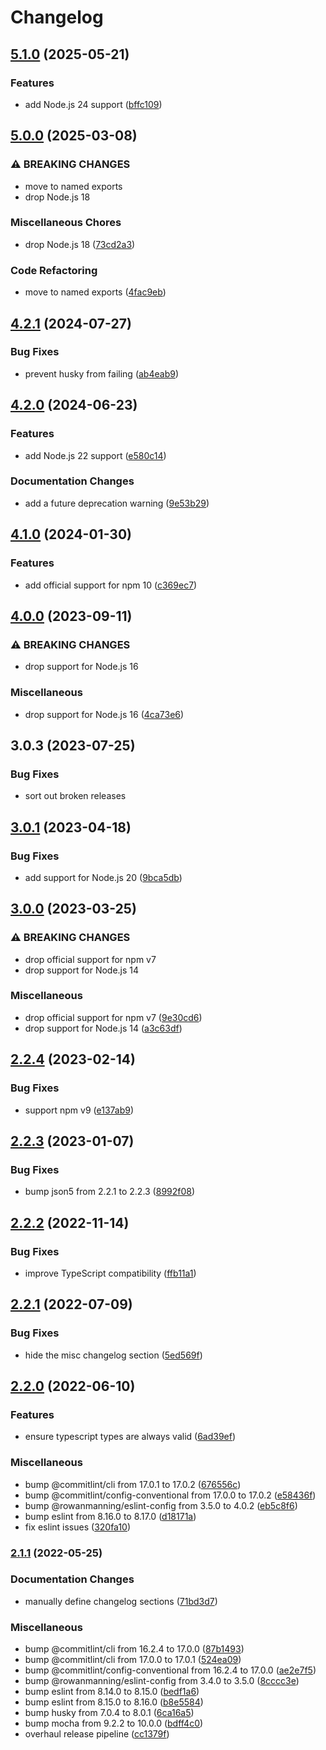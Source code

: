 # Changelog

## [5.1.0](https://github.com/rowanmanning/list-all-files/compare/v5.0.0...v5.1.0) (2025-05-21)


### Features

* add Node.js 24 support ([bffc109](https://github.com/rowanmanning/list-all-files/commit/bffc109db31d9bb335f553c2db2ea0d32b8fba39))

## [5.0.0](https://github.com/rowanmanning/list-all-files/compare/v4.2.1...v5.0.0) (2025-03-08)


### ⚠ BREAKING CHANGES

* move to named exports
* drop Node.js 18

### Miscellaneous Chores

* drop Node.js 18 ([73cd2a3](https://github.com/rowanmanning/list-all-files/commit/73cd2a31bfc01e2c55d20c253f8c7db7ccb6efc5))


### Code Refactoring

* move to named exports ([4fac9eb](https://github.com/rowanmanning/list-all-files/commit/4fac9ebcc723dd0070100ff75e9255f2bbabfb90))

## [4.2.1](https://github.com/rowanmanning/list-all-files/compare/v4.2.0...v4.2.1) (2024-07-27)


### Bug Fixes

* prevent husky from failing ([ab4eab9](https://github.com/rowanmanning/list-all-files/commit/ab4eab90edf8c408d9fa3e923779d6040a88d68f))

## [4.2.0](https://github.com/rowanmanning/list-all-files/compare/v4.1.0...v4.2.0) (2024-06-23)


### Features

* add Node.js 22 support ([e580c14](https://github.com/rowanmanning/list-all-files/commit/e580c14eee4b1385d82fd2c672bffd9d22e3cf1f))


### Documentation Changes

* add a future deprecation warning ([9e53b29](https://github.com/rowanmanning/list-all-files/commit/9e53b294b249299a238bd3b2bd313c24d3058ce2))

## [4.1.0](https://github.com/rowanmanning/list-all-files/compare/v4.0.0...v4.1.0) (2024-01-30)


### Features

* add official support for npm 10 ([c369ec7](https://github.com/rowanmanning/list-all-files/commit/c369ec7ccc131deb34e90dbea9457ed10d21d7c9))

## [4.0.0](https://github.com/rowanmanning/list-all-files/compare/v3.0.3...v4.0.0) (2023-09-11)


### ⚠ BREAKING CHANGES

* drop support for Node.js 16

### Miscellaneous

* drop support for Node.js 16 ([4ca73e6](https://github.com/rowanmanning/list-all-files/commit/4ca73e68a536e4a20c197354455242a439cca91a))

## 3.0.3 (2023-07-25)


### Bug Fixes

* sort out broken releases

## [3.0.1](https://github.com/rowanmanning/list-all-files/compare/v3.0.0...v3.0.1) (2023-04-18)


### Bug Fixes

* add support for Node.js 20 ([9bca5db](https://github.com/rowanmanning/list-all-files/commit/9bca5dbb81a420d966228e923ffeda87b676638a))

## [3.0.0](https://github.com/rowanmanning/list-all-files/compare/v2.2.4...v3.0.0) (2023-03-25)


### ⚠ BREAKING CHANGES

* drop official support for npm v7
* drop support for Node.js 14

### Miscellaneous

* drop official support for npm v7 ([9e30cd6](https://github.com/rowanmanning/list-all-files/commit/9e30cd6564ebc460e777c364169abcef72f05b82))
* drop support for Node.js 14 ([a3c63df](https://github.com/rowanmanning/list-all-files/commit/a3c63df127e7a640d913c1e8b2c2d8a430345a83))

## [2.2.4](https://github.com/rowanmanning/list-all-files/compare/v2.2.3...v2.2.4) (2023-02-14)


### Bug Fixes

* support npm v9 ([e137ab9](https://github.com/rowanmanning/list-all-files/commit/e137ab90394a703bb3d909e15ce5876e47c2c40a))

## [2.2.3](https://github.com/rowanmanning/list-all-files/compare/v2.2.2...v2.2.3) (2023-01-07)


### Bug Fixes

* bump json5 from 2.2.1 to 2.2.3 ([8992f08](https://github.com/rowanmanning/list-all-files/commit/8992f08f118dd80f0dc99c56281f84fd00ffe716))

## [2.2.2](https://github.com/rowanmanning/list-all-files/compare/v2.2.1...v2.2.2) (2022-11-14)


### Bug Fixes

* improve TypeScript compatibility ([ffb11a1](https://github.com/rowanmanning/list-all-files/commit/ffb11a1579cdc091b0dae9f60e5fbf1c25c235cb))

## [2.2.1](https://github.com/rowanmanning/list-all-files/compare/v2.2.0...v2.2.1) (2022-07-09)


### Bug Fixes

* hide the misc changelog section ([5ed569f](https://github.com/rowanmanning/list-all-files/commit/5ed569f14276f864bf91245cba5d424f8f70a9e4))

## [2.2.0](https://github.com/rowanmanning/list-all-files/compare/v2.1.1...v2.2.0) (2022-06-10)


### Features

* ensure typescript types are always valid ([6ad39ef](https://github.com/rowanmanning/list-all-files/commit/6ad39ef6946088865ebafe4b1c865cb493f64018))


### Miscellaneous

* bump @commitlint/cli from 17.0.1 to 17.0.2 ([676556c](https://github.com/rowanmanning/list-all-files/commit/676556cfb101af6993f6ed0c632ca0495b148308))
* bump @commitlint/config-conventional from 17.0.0 to 17.0.2 ([e58436f](https://github.com/rowanmanning/list-all-files/commit/e58436f3466bba6299c06dae09fb09c5b345f86a))
* bump @rowanmanning/eslint-config from 3.5.0 to 4.0.2 ([eb5c8f6](https://github.com/rowanmanning/list-all-files/commit/eb5c8f6842a45619cba5ef6d69fe4191ffde77a5))
* bump eslint from 8.16.0 to 8.17.0 ([d18171a](https://github.com/rowanmanning/list-all-files/commit/d18171a076e5c1054a4a0f869da2db29655f7396))
* fix eslint issues ([320fa10](https://github.com/rowanmanning/list-all-files/commit/320fa10ea3bbb85247d985e4155d5000a7a5efe7))

### [2.1.1](https://github.com/rowanmanning/list-all-files/compare/v2.1.0...v2.1.1) (2022-05-25)


### Documentation Changes

* manually define changelog sections ([71bd3d7](https://github.com/rowanmanning/list-all-files/commit/71bd3d74f118b5b75390943478e8b21222a30f3f))


### Miscellaneous

* bump @commitlint/cli from 16.2.4 to 17.0.0 ([87b1493](https://github.com/rowanmanning/list-all-files/commit/87b149381cc783b5b9929d34fa38d28ec6e871b0))
* bump @commitlint/cli from 17.0.0 to 17.0.1 ([524ea09](https://github.com/rowanmanning/list-all-files/commit/524ea094a3c084eb8b079ffd0e79ad2dcfb64781))
* bump @commitlint/config-conventional from 16.2.4 to 17.0.0 ([ae2e7f5](https://github.com/rowanmanning/list-all-files/commit/ae2e7f5777d0f092c0cea3db37c7ff34cae99c41))
* bump @rowanmanning/eslint-config from 3.4.0 to 3.5.0 ([8cccc3e](https://github.com/rowanmanning/list-all-files/commit/8cccc3ecd1723b9c77aaa0002783190c45bac30d))
* bump eslint from 8.14.0 to 8.15.0 ([bedf1a6](https://github.com/rowanmanning/list-all-files/commit/bedf1a600f2121808f5d771ab7c043fbb889bdfb))
* bump eslint from 8.15.0 to 8.16.0 ([b8e5584](https://github.com/rowanmanning/list-all-files/commit/b8e5584f5aa8116d8ec70d754071decbc5d8d351))
* bump husky from 7.0.4 to 8.0.1 ([6ca16a5](https://github.com/rowanmanning/list-all-files/commit/6ca16a51dc47777dae22eb6fd4b064fcfb53d014))
* bump mocha from 9.2.2 to 10.0.0 ([bdff4c0](https://github.com/rowanmanning/list-all-files/commit/bdff4c04f9c163229c22f9e6f37dbd49040e27bb))
* overhaul release pipeline ([cc1379f](https://github.com/rowanmanning/list-all-files/commit/cc1379f87e1143cb04e12e17a560b70adb2fe6ad))
